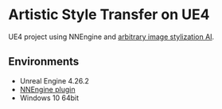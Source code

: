 # Artistic Style Transfer on UE4
UE4 project using NNEngine and [arbitrary image stylization AI](https://www.tensorflow.org/lite/examples/style_transfer/overview).

## Environments

- Unreal Engine 4.26.2
- [NNEngine plugin](https://www.unrealengine.com/marketplace/product/74892c770dc149b1b5c4e872804e6ade)
- Windows 10 64bit 
